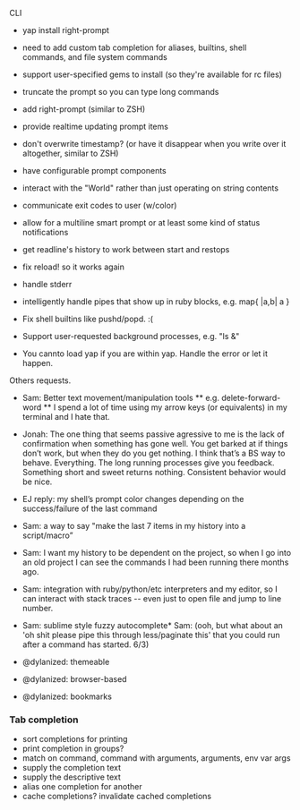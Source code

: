 CLI

* yap install right-prompt


* need to add custom tab completion for aliases, builtins, shell commands, and file system commands
* support user-specified gems to install (so they're available for rc files)
* truncate the prompt so you can type long commands
* add right-prompt (similar to ZSH)
* provide realtime updating prompt items
* don't overwrite timestamp? (or have it disappear when you write over it altogether, similar to ZSH)
* have configurable prompt components
* interact with the "World" rather than just operating on string contents
* communicate exit codes to user (w/color)
* allow for a multiline smart prompt or at least some kind of status notifications
* get readline's history to work between start and restops
* fix reload! so it works again
* handle stderr
* intelligently handle pipes that show up in ruby blocks, e.g. map{ |a,b| a }
* Fix shell builtins like pushd/popd. :(
* Support user-requested background processes, e.g. "ls &"
* You cannto load yap if you are within yap. Handle the error or let it happen.

Others requests.

*  Sam: Better text movement/manipulation tools
** e.g. delete-forward-word
** I spend a lot of time using my arrow keys (or equivalents) in my terminal and I hate that.

* Jonah: The one thing that seems passive agressive to me is the lack of confirmation when something has gone well. You get barked at if things don’t work, but when they do you get nothing. I think that’s a BS way to behave. Everything. The long running processes give you feedback. Something short and sweet returns nothing. Consistent behavior would be nice.

* EJ reply:  my shell’s prompt color changes depending on the success/failure of the last command

* Sam: a way to say "make the last 7 items in my history into a script/macro”

* Sam: I want my history to be dependent on the project, so when I go into an old project I can see the commands I had been running there months ago.

* Sam: integration with ruby/python/etc interpreters and my editor, so I can interact with stack traces -- even just to open file and jump to line number.

* Sam: sublime style fuzzy autocomplete* Sam: (ooh, but what about an 'oh shit please pipe this through less/paginate this' that you could run after a command has started. 6/3)

* @dylanized: themeable
* @dylanized: browser-based
* @dylanized: bookmarks


### Tab completion
* sort completions for printing
* print completion in groups?
* match on command, command with arguments, arguments, env var args
* supply the completion text
* supply the descriptive text
* alias one completion for another
* cache completions? invalidate cached completions
